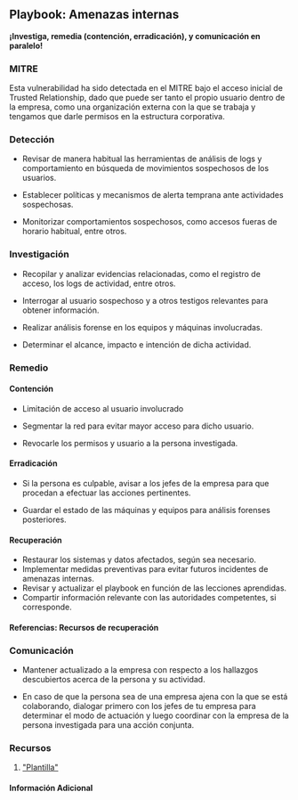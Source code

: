 ## Playbook: Amenazas internas

**¡Investiga, remedia (contención, erradicación), y comunicación en paralelo!**

### MITRE

Esta vulnerabilidad ha sido detectada en el MITRE bajo el acceso inicial de Trusted Relationship, dado que puede ser tanto el propio usuario dentro de la empresa, como una organización externa con la que se trabaja y tengamos que darle permisos en la estructura corporativa. 

### Detección

* Revisar de manera habitual las herramientas de análisis de logs y comportamiento en búsqueda de movimientos sospechosos de los usuarios.

* Establecer políticas y mecanismos de alerta temprana ante actividades sospechosas.

* Monitorizar comportamientos sospechosos, como accesos fueras de horario habitual, entre otros.

### Investigación

* Recopilar y analizar evidencias relacionadas, como el registro de acceso, los logs de actividad, entre otros.

* Interrogar al usuario sospechoso y a otros testigos relevantes para obtener información.

* Realizar análisis forense en los equipos y máquinas involucradas.

* Determinar el alcance, impacto e intención de dicha actividad.

### Remedio


#### Contención

* Limitación de acceso al usuario involucrado

* Segmentar la red para evitar mayor acceso para dicho usuario.

* Revocarle los permisos y usuario a la persona investigada.

#### Erradicación

* Si la persona es culpable, avisar a los jefes de la empresa para que procedan a efectuar las acciones pertinentes.

* Guardar el estado de las máquinas y equipos para análisis forenses posteriores.

#### Recuperación

* Restaurar los sistemas y datos afectados, según sea necesario.
* Implementar medidas preventivas para evitar futuros incidentes de amenazas internas.
* Revisar y actualizar el playbook en función de las lecciones aprendidas.
* Compartir información relevante con las autoridades competentes, si corresponde.

#### Referencias: Recursos de recuperación


### Comunicación

* Mantener actualizado a la empresa con respecto a los hallazgos descubiertos acerca de la persona y su actividad.

* En caso de que la persona sea de una empresa ajena con la que se está colaborando, dialogar primero con los jefes de tu empresa para determinar el modo de actuación y luego coordinar con la empresa de la persona investigada para una acción conjunta.

### Recursos

1. <a name="identity-and-access-playbook-ref-1"></a>["Plantilla"](#https://github.com/counteractive/incident-response-plan-template/tree/master)

#### Información Adicional

